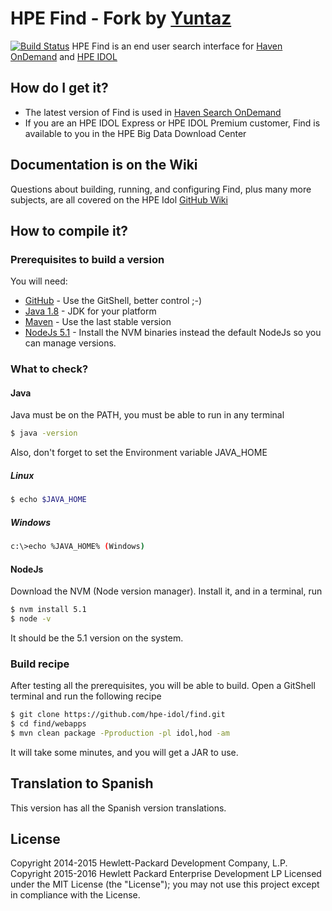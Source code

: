# HPE Find - Fork by [Yuntaz](http://www.yuntaz.com)  
[![Build Status](https://travis-ci.org/hpe-idol/find.svg?branch=master)](https://travis-ci.org/hpe-idol/find)
HPE Find is an end user search interface for [Haven OnDemand](https://www.havenondemand.com) and [HPE IDOL](http://www8.hp.com/uk/en/software-solutions/information-data-analytics-idol/index.html)
## How do I get it?  
- The latest version of Find is used in [Haven Search OnDemand](https://search.havenondemand.com/)
- If you are an HPE IDOL Express or HPE IDOL Premium customer, Find is available to you in the HPE Big Data Download Center  
## Documentation is on the Wiki  
Questions about building, running, and configuring Find, plus many more subjects, are all covered on the HPE Idol [GitHub Wiki](https://github.com/hpe-idol/find/wiki)
## How to compile it?  
### Prerequisites to build a version  
You will need:   
- [GitHub](https://desktop.github.com/) - Use the GitShell, better control ;-)
- [Java 1.8](http://www.oracle.com/technetwork/java/javase/downloads/index-jsp-138363.html) - JDK for your platform
- [Maven](https://maven.apache.org/download.cgi) - Use the last stable version
- [NodeJs 5.1](https://github.com/coreybutler/nvm-windows) - Install the NVM binaries instead the default NodeJs so you can manage versions.
### What to check?    
#### Java  
Java must be on the PATH, you must be able to run in any terminal
```sh
$ java -version
```
Also, don't forget to set the Environment variable JAVA_HOME
##### Linux  
```sh
$ echo $JAVA_HOME
```
##### Windows  
```sh
c:\>echo %JAVA_HOME% (Windows)
```
#### NodeJs  
Download the NVM (Node version manager). Install it, and in a terminal, run
```sh
$ nvm install 5.1
$ node -v
```
It should be the 5.1 version on the system.
### Build recipe  
After testing all the prerequisites, you will be able to build. 
Open a GitShell terminal and run the following recipe
```sh
$ git clone https://github.com/hpe-idol/find.git
$ cd find/webapps
$ mvn clean package -Pproduction -pl idol,hod -am
```
It will take some minutes, and you will get a JAR to use.
## Translation to Spanish  
This version has all the Spanish version translations. 
## License  
Copyright 2014-2015 Hewlett-Packard Development Company, L.P.
Copyright 2015-2016 Hewlett Packard Enterprise Development LP
Licensed under the MIT License (the "License"); you may not use this project except in compliance with the License.  